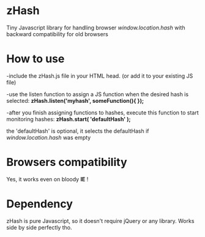 zHash
=====

Tiny Javascript library for handling browser _window.location.hash_ with backward compatibility for old browsers



How to use
==========

-include the zHash.js file in your HTML head. (or add it to your existing JS file)

-use the listen function to assign a JS function when the desired hash is selected: __zHash.listen('myhash', someFunction(){ });__

-after you finish assigning functions to hashes, execute this function to start monitoring hashes: __zHash.start( 'defaultHash' );__
  
  the 'defaultHash' is optional, it selects the defaultHash if _window.location.hash_ was empty


Browsers compatibility
======================
Yes, it works even on bloody __IE__ !


Dependency
==========
zHash is pure Javascript, so it doesn't require jQuery or any library. Works side by side perfectly tho.

